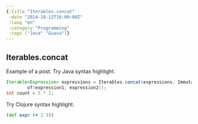 ```yaml
---
{:title "Iterables.concat"
 :date "2014-10-12T16:00:00Z"
 :lang "en"
 :category "Programming"
 :tags ["Java" "Guava"]}
---
```


## Iterables.concat

Example of a post. Try Java syntax highlight.

```java
Iterable<Expression> expressions = Iterables.concat(expressions, ImmutableList.
        of(expression1, expression2));
int count = 5 * 2;
```

Try Clojure syntax highlight.

```clojure
(def expr (+ 2 3))
```
